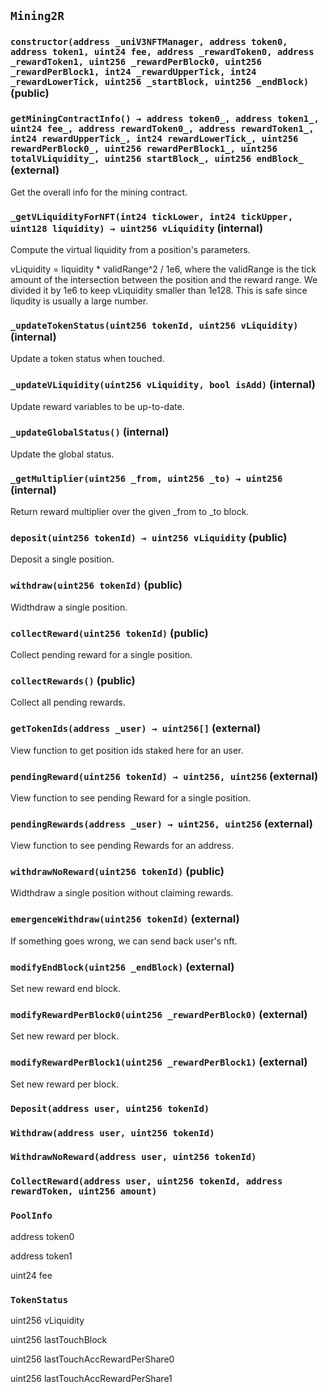 ## `Mining2R`






### `constructor(address _uniV3NFTManager, address token0, address token1, uint24 fee, address _rewardToken0, address _rewardToken1, uint256 _rewardPerBlock0, uint256 _rewardPerBlock1, int24 _rewardUpperTick, int24 _rewardLowerTick, uint256 _startBlock, uint256 _endBlock)` (public)





### `getMiningContractInfo() → address token0_, address token1_, uint24 fee_, address rewardToken0_, address rewardToken1_, int24 rewardUpperTick_, int24 rewardLowerTick_, uint256 rewardPerBlock0_, uint256 rewardPerBlock1_, uint256 totalVLiquidity_, uint256 startBlock_, uint256 endBlock_` (external)

Get the overall info for the mining contract.



### `_getVLiquidityForNFT(int24 tickLower, int24 tickUpper, uint128 liquidity) → uint256 vLiquidity` (internal)

Compute the virtual liquidity from a position's parameters.


vLiquidity = liquidity * validRange^2 / 1e6, where the validRange is the tick amount of the 
intersection between the position and the reward range. 
We divided it by 1e6 to keep vLiquidity smaller than 1e128. This is safe since liqudity is usually a large number.

### `_updateTokenStatus(uint256 tokenId, uint256 vLiquidity)` (internal)

Update a token status when touched.



### `_updateVLiquidity(uint256 vLiquidity, bool isAdd)` (internal)

Update reward variables to be up-to-date.



### `_updateGlobalStatus()` (internal)

Update the global status.



### `_getMultiplier(uint256 _from, uint256 _to) → uint256` (internal)

Return reward multiplier over the given _from to _to block.




### `deposit(uint256 tokenId) → uint256 vLiquidity` (public)

Deposit a single position.




### `withdraw(uint256 tokenId)` (public)

Widthdraw a single position.




### `collectReward(uint256 tokenId)` (public)

Collect pending reward for a single position.




### `collectRewards()` (public)

Collect all pending rewards.



### `getTokenIds(address _user) → uint256[]` (external)

View function to get position ids staked here for an user.




### `pendingReward(uint256 tokenId) → uint256, uint256` (external)

View function to see pending Reward for a single position.




### `pendingRewards(address _user) → uint256, uint256` (external)

View function to see pending Rewards for an address.




### `withdrawNoReward(uint256 tokenId)` (public)

Widthdraw a single position without claiming rewards.




### `emergenceWithdraw(uint256 tokenId)` (external)

If something goes wrong, we can send back user's nft.




### `modifyEndBlock(uint256 _endBlock)` (external)

Set new reward end block.




### `modifyRewardPerBlock0(uint256 _rewardPerBlock0)` (external)

Set new reward per block.




### `modifyRewardPerBlock1(uint256 _rewardPerBlock1)` (external)

Set new reward per block.





### `Deposit(address user, uint256 tokenId)`





### `Withdraw(address user, uint256 tokenId)`





### `WithdrawNoReward(address user, uint256 tokenId)`





### `CollectReward(address user, uint256 tokenId, address rewardToken, uint256 amount)`






### `PoolInfo`


address token0


address token1


uint24 fee


### `TokenStatus`


uint256 vLiquidity


uint256 lastTouchBlock


uint256 lastTouchAccRewardPerShare0


uint256 lastTouchAccRewardPerShare1



